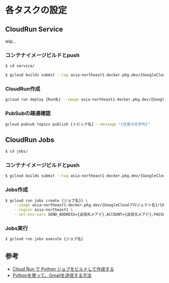 # 各タスクの設定

## CloudRun Service
wip...

### コンテナイメージビルドとpush

```bash
$ cd service/
```

```bash
$ gcloud builds submit --tag asia-northeast1-docker.pkg.dev/{GoogleCloudプロジェクト名}/{ArtifactRegistry名}/{イメージ名}:{タグ名}
```

### CloudRun作成

```bash
gcloud run deploy {Run名} --image asia-northeast1-docker.pkg.dev/{GoogleCloudプロジェクト名}/{ArtifactRegistry名}/{イメージ名}:{タグ名} \  --no-allow-unauthenticated
```

### PubSubの疎通確認
```bash
gcloud pubsub topics publish {トピック名} --message "{任意の文字列}"
```

## CloudRun Jobs

```bash
$ cd jobs/
```

### コンテナイメージビルドとpush
```bash
$ gcloud builds submit --tag asia-northeast1-docker.pkg.dev/{GoogleCloudプロジェクト名}/{ArtifactRegistry名}/{イメージ名}:{タグ名}
```

### Jobs作成

```bash
$ gcloud run jobs create {ジョブ名}} \
    --image asia-northeast1-docker.pkg.dev/{GoogleCloudプロジェクト名}/{ArtifactRegistry名}/{イメージ名}:{タグ名} \
    --region asia-northeast1 \
    --set-env-vars SEND_ADDRESS={送信先メアド},ACCOUNT={送信元メアド},PASSWORD={アプリケーションパスワード}
```

### Jobs実行

```bash
$ gcloud run jobs execute {ジョブ名}
```

## 参考
- [Cloud Run で Python ジョブをビルドして作成する](https://cloud.google.com/run/docs/quickstarts/jobs/build-create-python?hl=ja)
- [Pythonを使って、Gmailを送信する方法](https://note.com/noa813/n/nde0116fcb03f)